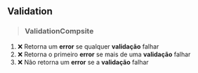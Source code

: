 ## Validation

> ### ValidationCompsite

1. ❌ Retorna um **error** se qualquer **validação** falhar
2. ❌ Retorna o primeiro **error** se mais de uma **validação** falhar
3. ❌ Não retorna um **error** se a **validação** falhar